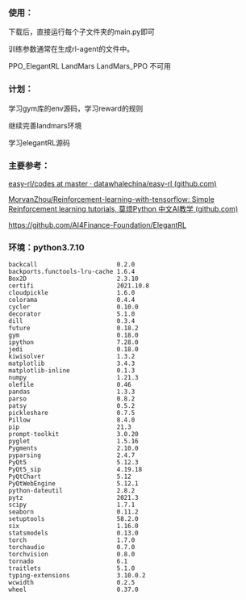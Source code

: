 ### 使用：

下载后，直接运行每个子文件夹的main.py即可

训练参数通常在生成rl-agent的文件中。

PPO_ElegantRL LandMars LandMars_PPO 不可用

### 计划：

学习gym库的env源码，学习reward的规则

继续完善landmars环境

学习elegantRL源码

### 主要参考：

[easy-rl/codes at master · datawhalechina/easy-rl (github.com)](https://github.com/datawhalechina/easy-rl/tree/master/codes)

[MorvanZhou/Reinforcement-learning-with-tensorflow: Simple Reinforcement learning tutorials, 莫烦Python 中文AI教学 (github.com)](https://github.com/MorvanZhou/Reinforcement-learning-with-tensorflow)

https://github.com/AI4Finance-Foundation/ElegantRL

### 环境：python3.7.10

```
backcall                      0.2.0
backports.functools-lru-cache 1.6.4
Box2D                         2.3.10
certifi                       2021.10.8
cloudpickle                   1.6.0
colorama                      0.4.4
cycler                        0.10.0
decorator                     5.1.0
dill                          0.3.4
future                        0.18.2
gym                           0.18.0
ipython                       7.28.0
jedi                          0.18.0
kiwisolver                    1.3.2
matplotlib                    3.4.3
matplotlib-inline             0.1.3
numpy                         1.21.3
olefile                       0.46
pandas                        1.3.3
parso                         0.8.2
patsy                         0.5.2
pickleshare                   0.7.5
Pillow                        8.4.0
pip                           21.3
prompt-toolkit                3.0.20
pyglet                        1.5.16
Pygments                      2.10.0
pyparsing                     2.4.7
PyQt5                         5.12.3
PyQt5_sip                     4.19.18
PyQtChart                     5.12
PyQtWebEngine                 5.12.1
python-dateutil               2.8.2
pytz                          2021.3
scipy                         1.7.1
seaborn                       0.11.2
setuptools                    58.2.0
six                           1.16.0
statsmodels                   0.13.0
torch                         1.7.0
torchaudio                    0.7.0
torchvision                   0.8.0
tornado                       6.1
traitlets                     5.1.0
typing-extensions             3.10.0.2
wcwidth                       0.2.5
wheel                         0.37.0

```

